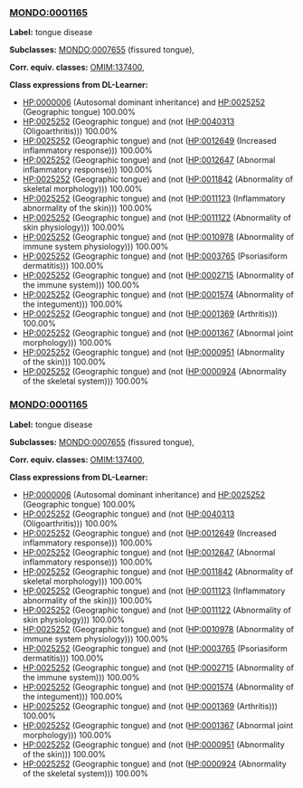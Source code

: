 
### [MONDO:0001165](http://purl.obolibrary.org/obo/MONDO_0001165)
**Label:** tongue disease

**Subclasses:** [MONDO:0007655](http://purl.obolibrary.org/obo/MONDO_0007655) (fissured tongue), 

**Corr. equiv. classes:** [OMIM:137400](http://purl.obolibrary.org/obo/OMIM_137400), 

**Class expressions from DL-Learner:**

- [HP:0000006](http://purl.obolibrary.org/obo/HP_0000006) (Autosomal dominant inheritance) and [HP:0025252](http://purl.obolibrary.org/obo/HP_0025252) (Geographic tongue) 100.00%
- [HP:0025252](http://purl.obolibrary.org/obo/HP_0025252) (Geographic tongue) and (not ([HP:0040313](http://purl.obolibrary.org/obo/HP_0040313) (Oligoarthritis))) 100.00%
- [HP:0025252](http://purl.obolibrary.org/obo/HP_0025252) (Geographic tongue) and (not ([HP:0012649](http://purl.obolibrary.org/obo/HP_0012649) (Increased inflammatory response))) 100.00%
- [HP:0025252](http://purl.obolibrary.org/obo/HP_0025252) (Geographic tongue) and (not ([HP:0012647](http://purl.obolibrary.org/obo/HP_0012647) (Abnormal inflammatory response))) 100.00%
- [HP:0025252](http://purl.obolibrary.org/obo/HP_0025252) (Geographic tongue) and (not ([HP:0011842](http://purl.obolibrary.org/obo/HP_0011842) (Abnormality of skeletal morphology))) 100.00%
- [HP:0025252](http://purl.obolibrary.org/obo/HP_0025252) (Geographic tongue) and (not ([HP:0011123](http://purl.obolibrary.org/obo/HP_0011123) (Inflammatory abnormality of the skin))) 100.00%
- [HP:0025252](http://purl.obolibrary.org/obo/HP_0025252) (Geographic tongue) and (not ([HP:0011122](http://purl.obolibrary.org/obo/HP_0011122) (Abnormality of skin physiology))) 100.00%
- [HP:0025252](http://purl.obolibrary.org/obo/HP_0025252) (Geographic tongue) and (not ([HP:0010978](http://purl.obolibrary.org/obo/HP_0010978) (Abnormality of immune system physiology))) 100.00%
- [HP:0025252](http://purl.obolibrary.org/obo/HP_0025252) (Geographic tongue) and (not ([HP:0003765](http://purl.obolibrary.org/obo/HP_0003765) (Psoriasiform dermatitis))) 100.00%
- [HP:0025252](http://purl.obolibrary.org/obo/HP_0025252) (Geographic tongue) and (not ([HP:0002715](http://purl.obolibrary.org/obo/HP_0002715) (Abnormality of the immune system))) 100.00%
- [HP:0025252](http://purl.obolibrary.org/obo/HP_0025252) (Geographic tongue) and (not ([HP:0001574](http://purl.obolibrary.org/obo/HP_0001574) (Abnormality of the integument))) 100.00%
- [HP:0025252](http://purl.obolibrary.org/obo/HP_0025252) (Geographic tongue) and (not ([HP:0001369](http://purl.obolibrary.org/obo/HP_0001369) (Arthritis))) 100.00%
- [HP:0025252](http://purl.obolibrary.org/obo/HP_0025252) (Geographic tongue) and (not ([HP:0001367](http://purl.obolibrary.org/obo/HP_0001367) (Abnormal joint morphology))) 100.00%
- [HP:0025252](http://purl.obolibrary.org/obo/HP_0025252) (Geographic tongue) and (not ([HP:0000951](http://purl.obolibrary.org/obo/HP_0000951) (Abnormality of the skin))) 100.00%
- [HP:0025252](http://purl.obolibrary.org/obo/HP_0025252) (Geographic tongue) and (not ([HP:0000924](http://purl.obolibrary.org/obo/HP_0000924) (Abnormality of the skeletal system))) 100.00%



### [MONDO:0001165](http://purl.obolibrary.org/obo/MONDO_0001165)
**Label:** tongue disease

**Subclasses:** [MONDO:0007655](http://purl.obolibrary.org/obo/MONDO_0007655) (fissured tongue), 

**Corr. equiv. classes:** [OMIM:137400](http://purl.obolibrary.org/obo/OMIM_137400), 

**Class expressions from DL-Learner:**

- [HP:0000006](http://purl.obolibrary.org/obo/HP_0000006) (Autosomal dominant inheritance) and [HP:0025252](http://purl.obolibrary.org/obo/HP_0025252) (Geographic tongue) 100.00%
- [HP:0025252](http://purl.obolibrary.org/obo/HP_0025252) (Geographic tongue) and (not ([HP:0040313](http://purl.obolibrary.org/obo/HP_0040313) (Oligoarthritis))) 100.00%
- [HP:0025252](http://purl.obolibrary.org/obo/HP_0025252) (Geographic tongue) and (not ([HP:0012649](http://purl.obolibrary.org/obo/HP_0012649) (Increased inflammatory response))) 100.00%
- [HP:0025252](http://purl.obolibrary.org/obo/HP_0025252) (Geographic tongue) and (not ([HP:0012647](http://purl.obolibrary.org/obo/HP_0012647) (Abnormal inflammatory response))) 100.00%
- [HP:0025252](http://purl.obolibrary.org/obo/HP_0025252) (Geographic tongue) and (not ([HP:0011842](http://purl.obolibrary.org/obo/HP_0011842) (Abnormality of skeletal morphology))) 100.00%
- [HP:0025252](http://purl.obolibrary.org/obo/HP_0025252) (Geographic tongue) and (not ([HP:0011123](http://purl.obolibrary.org/obo/HP_0011123) (Inflammatory abnormality of the skin))) 100.00%
- [HP:0025252](http://purl.obolibrary.org/obo/HP_0025252) (Geographic tongue) and (not ([HP:0011122](http://purl.obolibrary.org/obo/HP_0011122) (Abnormality of skin physiology))) 100.00%
- [HP:0025252](http://purl.obolibrary.org/obo/HP_0025252) (Geographic tongue) and (not ([HP:0010978](http://purl.obolibrary.org/obo/HP_0010978) (Abnormality of immune system physiology))) 100.00%
- [HP:0025252](http://purl.obolibrary.org/obo/HP_0025252) (Geographic tongue) and (not ([HP:0003765](http://purl.obolibrary.org/obo/HP_0003765) (Psoriasiform dermatitis))) 100.00%
- [HP:0025252](http://purl.obolibrary.org/obo/HP_0025252) (Geographic tongue) and (not ([HP:0002715](http://purl.obolibrary.org/obo/HP_0002715) (Abnormality of the immune system))) 100.00%
- [HP:0025252](http://purl.obolibrary.org/obo/HP_0025252) (Geographic tongue) and (not ([HP:0001574](http://purl.obolibrary.org/obo/HP_0001574) (Abnormality of the integument))) 100.00%
- [HP:0025252](http://purl.obolibrary.org/obo/HP_0025252) (Geographic tongue) and (not ([HP:0001369](http://purl.obolibrary.org/obo/HP_0001369) (Arthritis))) 100.00%
- [HP:0025252](http://purl.obolibrary.org/obo/HP_0025252) (Geographic tongue) and (not ([HP:0001367](http://purl.obolibrary.org/obo/HP_0001367) (Abnormal joint morphology))) 100.00%
- [HP:0025252](http://purl.obolibrary.org/obo/HP_0025252) (Geographic tongue) and (not ([HP:0000951](http://purl.obolibrary.org/obo/HP_0000951) (Abnormality of the skin))) 100.00%
- [HP:0025252](http://purl.obolibrary.org/obo/HP_0025252) (Geographic tongue) and (not ([HP:0000924](http://purl.obolibrary.org/obo/HP_0000924) (Abnormality of the skeletal system))) 100.00%


